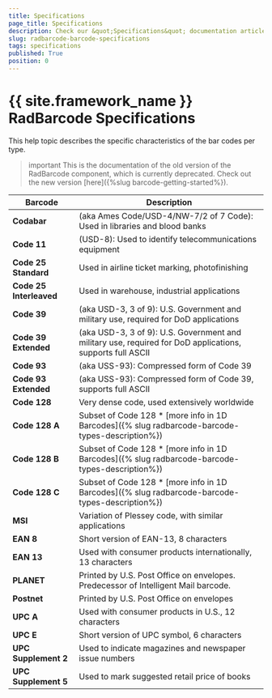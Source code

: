 ```yaml
---
title: Specifications
page_title: Specifications
description: Check our &quot;Specifications&quot; documentation article for the RadBarcode {{ site.framework_name }} control.
slug: radbarcode-barcode-specifications
tags: specifications
published: True
position: 0
---
```


# {{ site.framework_name }} RadBarcode Specifications

This help topic describes the specific characteristics of the bar codes per type.

>important This is the documentation of the old version of the RadBarcode component, which is currently deprecated. Check out the new version [here]({%slug barcode-getting-started%}).

|Barcode|Description|
|----|----|
|**Codabar**|(aka Ames Code/USD-4/NW-7/2 of 7 Code): Used in libraries and blood banks|
|**Code 11**|(USD-8): Used to identify telecommunications equipment|
|**Code 25 Standard**|Used in airline ticket marking, photofinishing|
|**Code 25 Interleaved**|Used in warehouse, industrial applications|
|**Code 39**|(aka USD-3, 3 of 9): U.S. Government and military use, required for DoD applications|
|**Code 39 Extended**|(aka USD-3, 3 of 9): U.S. Government and military use, required for DoD applications, supports full ASCII|
|**Code 93**|(aka USS-93): Compressed form of Code 39|
|**Code 93 Extended**|(aka USS-93): Compressed form of Code 39, supports full ASCII|
|**Code 128**|Very dense code, used extensively worldwide|
|**Code 128 A**|Subset of Code 128  \* [more info in 1D Barcodes]({% slug radbarcode-barcode-types-description%})| 
|**Code 128 B**|Subset of Code 128  \* [more info in 1D Barcodes]({% slug radbarcode-barcode-types-description%})|
|**Code 128 C**|Subset of Code 128  \* [more info in 1D Barcodes]({% slug radbarcode-barcode-types-description%})|
|**MSI**|Variation of Plessey code, with similar applications|
|**EAN 8**|Short version of EAN-13, 8 characters|
|**EAN 13**|Used with consumer products internationally, 13 characters|
|**PLANET**|Printed by U.S. Post Office on envelopes. Predecessor of Intelligent Mail barcode.|
|**Postnet**|Printed by U.S. Post Office on envelopes|
|**UPC A**|Used with consumer products in U.S., 12 characters|
|**UPC E**|Short version of UPC symbol, 6 characters|
|**UPC Supplement 2**|Used to indicate magazines and newspaper issue numbers|
|**UPC Supplement 5**|Used to mark suggested retail price of books|
